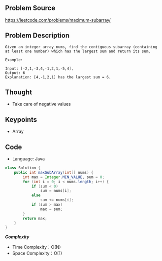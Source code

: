## Problem Source
https://leetcode.com/problems/maximum-subarray/ 

## Problem Description
```
Given an integer array nums, find the contiguous subarray (containing at least one number) which has the largest sum and return its sum.

Example:

Input: [-2,1,-3,4,-1,2,1,-5,4],
Output: 6
Explanation: [4,-1,2,1] has the largest sum = 6.
```

## Thought
- Take care of negative values

## Keypoints
- Array


## Code
* Language: Java

```Java
class Solution {
    public int maxSubArray(int[] nums) {   
        int max = Integer.MIN_VALUE, sum = 0;
        for (int i = 0; i < nums.length; i++) {
            if (sum < 0) 
                sum = nums[i];
            else 
                sum += nums[i];
            if (sum > max)
                max = sum;
        }
        return max;
    }
}
```

***Complexity***

- Time Complexity：O(N)
- Space Complexity：O(1)
